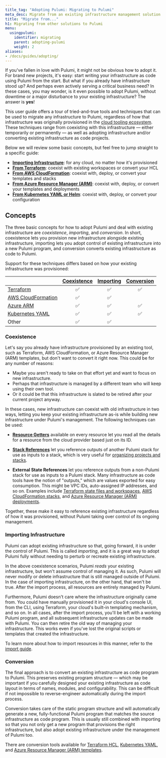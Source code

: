 ```yaml
---
title_tag: "Adopting Pulumi: Migrating to Pulumi"
meta_desc: Migrate from an existing infrastructure management solution to Pulumi.
title: "Migrate from..."
h1: Migrating from other solutions to Pulumi
menu:
  usingpulumi:
    identifier: migrating
    parent: adopting-pulumi
    weight: 2
aliases:
- /docs/guides/adopting/
---
```


If you've fallen in love with Pulumi, it might not be obvious how to adopt it. For brand new projects, it's easy: start writing your infrastructure as code using Pulumi from the start. But what if you already have infrastructure stood up? And perhaps even actively serving a critical business need? In these cases, you may wonder, is it even possible to adopt Pulumi, without downtime or a major disturbance to your existing infrastructure? The answer is **yes**!

This user guide offers a tour of tried-and-true tools and techniques that can be used to migrate any infrastructure to Pulumi, regardless of how that infrastructure was originally provisioned in the [cloud tooling ecosystem](/docs/using-pulumi/adopting-pulumi/vs/). These techniques range from coexisting with this infrastructure &mdash; either temporarily or permanently &mdash; as well as adopting infrastructure and/or converting existing infrastructure as code projects.

Below we will review some basic concepts, but feel free to jump straight to a specific guide:

* [**Importing Infrastructure**](/docs/guides/adopting/import): for any cloud, no matter how it's provisioned
* [**From Terraform**](/docs/using-pulumi/adopting-pulumi/migrating-to-pulumi/from_terraform): coexist with existing workspaces or convert your HCL
* [**From AWS CloudFormation**](/docs/using-pulumi/adopting-pulumi/migrating-to-pulumi/from_aws): coexist with, deploy, or convert your templates and stacks
* [**From Azure Resource Manager (ARM)**](/docs/using-pulumi/adopting-pulumi/migrating-to-pulumi/from_azure): coexist with, deploy, or convert your templates and deployments
* [**From Kubernetes YAML or Helm**](/docs/using-pulumi/adopting-pulumi/migrating-to-pulumi/from_kubernetes): coexist with, deploy, or convert your configuration

## Concepts

The three basic concepts for how to adopt Pulumi and deal with existing infrastructure are _coexistence_, _importing_, and _conversion_. In short, coexistence lets you provision new infrastructure alongside existing infrastructure, importing lets you adopt control of existing infrastructure into a new Pulumi program, and conversion converts existing infrastructure as code to Pulumi.

Support for these techniques differs based on how your existing infrastructure was provisioned:

|                    | [Coexistence](#coexistence) | [Importing](#importing-infrastructure) | [Conversion](#conversion) |
|--------------------|:-------:|:------:|:-------:|
| [Terraform](from_terraform/) | ✅      | ✅     | ✅      |
| [AWS CloudFormation](from_aws/) | ✅      | ✅     |         |
| [Azure ARM](from_azure/)          | ✅      | ✅     | ✅      |
| [Kubernetes YAML](from_kubernetes/)    | ✅      | ✅     | ✅      |
| Other              | ✅      | ✅     |         |

### Coexistence

Let's say you already have infrastructure provisioned by an existing tool, such as Terraform, AWS CloudFormation, or Azure Resource Manager (ARM) templates, but don't want to convert it right now. This could be for any number of reasons:

* Maybe you aren't ready to take on that effort yet and want to focus on new infrastructure.
* Perhaps that infrastructure is managed by a different team who will keep using their own tool.
* Or it could be that this infrastructure is slated to be retired after your current project anyway.

In these cases, new infrastructure can coexist with old infrastructure in two ways, letting you keep your existing infrastructure as-is while building new infrastructure under Pulumi's management. The following techniques can be used:

* [**Resource Getters**](/docs/concepts/resources#resource-get) available on every resource let you read all the details for a resource from the cloud provider based just on its ID.

* [**Stack References**](/docs/concepts/stack#stackreferences) let you reference outputs of another Pulumi stack for use as inputs to a stack, which is very useful for [organizing projects and stacks](/docs/using-pulumi/organizing-projects-stacks/).

* **External State References** let you reference outputs from a non-Pulumi stack for use as inputs to a Pulumi stack. Many infrastructure as code tools have the notion of "outputs," which are values exported for easy consumption. This might be VPC IDs, auto-assigned IP addresses, and so on. Examples include [Terraform state files and workspaces](from_terraform/), [AWS CloudFormation stacks](from_aws/), and [Azure Resource Manager (ARM) deployments](from_azure).

Together, these make it easy to reference existing infrastructure regardless of how it was provisioned, without Pulumi taking over control of its ongoing management.

### Importing Infrastructure

Pulumi can adopt existing infrastructure so that, going forward, it is under the control of Pulumi. This is called _importing_, and it is a great way to adopt Pulumi fully without needing to perturb or recreate existing infrastructure.

In the above coexistence scenarios, Pulumi _reads_ your existing infrastructure, but won't assume control of managing it. As such, Pulumi will never modify or delete infrastructure that is still managed outside of Pulumi. In the case of importing infrastructure, on the other hand, that won't be true. After the import process, all resources are entirely managed by Pulumi.

Furthermore, Pulumi doesn't care where the infrastructure originally came from. You could have manually provisioned it in your cloud's console UI, from the CLI, using Terraform, your cloud's built-in templating mechanism, and so on. In all cases, after the import process, you'll be left with a working Pulumi program, and all subsequent infrastructure updates can be made with Pulumi. You can then retire the old way of managing your infrastructure. This works even if you've lost the original scripts or templates that created the infrastructure.

To learn more about how to import resources in this manner, refer to the [import guide](/docs/using-pulumi/adopting-pulumi/import/).

### Conversion

The final approach is to convert an existing infrastructure as code program to Pulumi. This preserves existing program structure &mdash; which may be important if you carefully designed your existing infrastructure as code layout in terms of names, modules, and configurability. This can be difficult if not impossible to reverse-engineer automatically during the import process.

Conversion takes care of the static program structure and will automatically generate a new, fully-functional Pulumi program that matches the source infrastructure as code program. This is usually still combined with importing so that you not only get a new program that provisions the right infrastructure, but also adopt existing infrastructure under the management of Pulumi too.

There are conversion tools available for [Terraform HCL](from_terraform#converting-terraform-hcl-to-pulumi), [Kubernetes YAML](from_kubernetes#converting-kubernetes-yaml), and [Azure Resource Manager (ARM) templates](from_azure#using-the-next-generation-pulumi-azure-provider).
